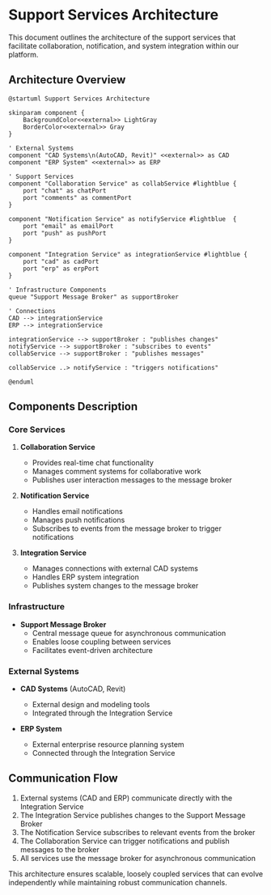 # Support Services Architecture

This document outlines the architecture of the support services that facilitate collaboration, notification, and system integration within our platform.

## Architecture Overview

```plantuml
@startuml Support Services Architecture

skinparam component {
    BackgroundColor<<external>> LightGray
    BorderColor<<external>> Gray
}

' External Systems
component "CAD Systems\n(AutoCAD, Revit)" <<external>> as CAD 
component "ERP System" <<external>> as ERP

' Support Services
component "Collaboration Service" as collabService #lightblue {
    port "chat" as chatPort
    port "comments" as commentPort
}

component "Notification Service" as notifyService #lightblue  {
    port "email" as emailPort
    port "push" as pushPort
}

component "Integration Service" as integrationService #lightblue {
    port "cad" as cadPort
    port "erp" as erpPort
}

' Infrastructure Components
queue "Support Message Broker" as supportBroker

' Connections
CAD --> integrationService
ERP --> integrationService

integrationService --> supportBroker : "publishes changes"
notifyService --> supportBroker : "subscribes to events"
collabService --> supportBroker : "publishes messages"

collabService ..> notifyService : "triggers notifications"

@enduml
```

## Components Description

### Core Services

1. **Collaboration Service**
   - Provides real-time chat functionality
   - Manages comment systems for collaborative work
   - Publishes user interaction messages to the message broker

2. **Notification Service**
   - Handles email notifications
   - Manages push notifications
   - Subscribes to events from the message broker to trigger notifications

3. **Integration Service**
   - Manages connections with external CAD systems
   - Handles ERP system integration
   - Publishes system changes to the message broker

### Infrastructure

- **Support Message Broker**
  - Central message queue for asynchronous communication
  - Enables loose coupling between services
  - Facilitates event-driven architecture

### External Systems

- **CAD Systems** (AutoCAD, Revit)
  - External design and modeling tools
  - Integrated through the Integration Service

- **ERP System**
  - External enterprise resource planning system
  - Connected through the Integration Service

## Communication Flow

1. External systems (CAD and ERP) communicate directly with the Integration Service
2. The Integration Service publishes changes to the Support Message Broker
3. The Notification Service subscribes to relevant events from the broker
4. The Collaboration Service can trigger notifications and publish messages to the broker
5. All services use the message broker for asynchronous communication

This architecture ensures scalable, loosely coupled services that can evolve independently while maintaining robust communication channels.
